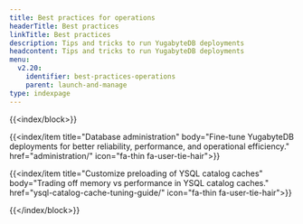 ```yaml
---
title: Best practices for operations
headerTitle: Best practices
linkTitle: Best practices
description: Tips and tricks to run YugabyteDB deployments
headcontent: Tips and tricks to run YugabyteDB deployments
menu:
  v2.20:
    identifier: best-practices-operations
    parent: launch-and-manage
type: indexpage
---
```


{{<index/block>}}

  {{<index/item
    title="Database administration"
    body="Fine-tune YugabyteDB deployments for better reliability, performance, and operational efficiency."
    href="administration/"
    icon="fa-thin fa-user-tie-hair">}}

  {{<index/item
    title="Customize preloading of YSQL catalog caches"
    body="Trading off memory vs performance in YSQL catalog caches."
    href="ysql-catalog-cache-tuning-guide/"
    icon="fa-thin fa-user-tie-hair">}}

{{</index/block>}}
